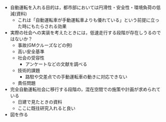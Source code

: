 - 自動運転を入れる目的は，都市部においては円滑性・安全性・環境負荷の低減(資料)
	- これは「自動運転車が手動運転車よりも優れている」という前提に立った時にもたらされる効果
- 実際の社会への実装を考えたときには，低速走行する段階が存在しうるのではないか？
	- 事故(GMクルーズなどの例)
	- 高い安全基準
	- 社会の受容性
		- アンケートなどの文献を調べる
	- 技術的課題
		- 路駐や交差点での手動運転車の動きに対応できない
	- 責任問題
- 完全自動運転社会に移行する段階の，混在空間での施策や計画が求められている
	- 日建で見たときの資料
	- ここに既往研究入れると良い
- 図を作る